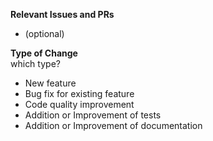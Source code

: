 **Relevant Issues and PRs**
- (optional)


**Type of Change**  
which type?

- New feature
- Bug fix for existing feature
- Code quality improvement
- Addition or Improvement of tests
- Addition or Improvement of documentation
